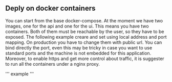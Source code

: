 ## Deply on docker containers
You can start from the base docker-compose. At the moment we have two images, one for the api and one for the ui. This means you have two containers. Both of them must be reachable by the user, so they have to be exposed. The following example creare and set using local address and port mapping. On production you have to change them with public url. You can bind directly the port, even this may be tricky in case you want to use standard ports and the machine is not embedded for this application. Moreover, to enable https and get more control about traffic, it is suggester to run all the containers under a nginx proxy.

'''
example
'''
